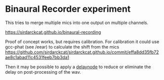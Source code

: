 # Binaural Recorder experiment

This tries to merge multiple mics into one output on multiple channels.

https://sirdarckcat.github.io/binaural-recording

Proof of concept works, but requires calibration. For calibration it could use gcc-phat (see /eear) to calculate the shift from the mics
https://github.com/sirdarckcat/sirdarckcat.github.io/commit/effa8dd35fb72ae8c1abad11c4531feeb7bb3da1

Then it may be possible to apply a [delaynode](https://developer.mozilla.org/en-US/docs/Web/API/DelayNode/DelayNode) to reduce or eliminate the delay on post-processing of the wav.

